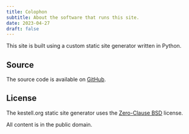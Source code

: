 ```yaml
---
title: Colophon
subtitle: About the software that runs this site.
date: 2023-04-27
draft: false
---
```


This site is built using a custom static site generator written in Python.

## Source

The source code is available on [GitHub](https://github.com/kkestell/kestell.org).

## License

The kestell.org static site generator uses the [Zero-Clause BSD](https://opensource.org/license/0bsd/) license.

All content is in the public domain.

